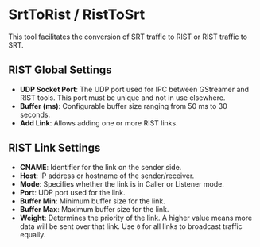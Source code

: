 # SrtToRist / RistToSrt

This tool facilitates the conversion of SRT traffic to RIST or RIST traffic to SRT.

## RIST Global Settings

-   **UDP Socket Port**: The UDP port used for IPC between GStreamer and RIST tools. This port must be unique and not in use elsewhere.
-   **Buffer (ms)**: Configurable buffer size ranging from 50 ms to 30 seconds.
-   **Add Link**: Allows adding one or more RIST links.

## RIST Link Settings

-   **CNAME**: Identifier for the link on the sender side.
-   **Host**: IP address or hostname of the sender/receiver.
-   **Mode**: Specifies whether the link is in Caller or Listener mode.
-   **Port**: UDP port used for the link.
-   **Buffer Min**: Minimum buffer size for the link.
-   **Buffer Max**: Maximum buffer size for the link.
-   **Weight**: Determines the priority of the link. A higher value means more data will be sent over that link. Use `0` for all links to broadcast traffic equally.
